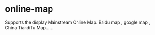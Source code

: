 online-map
==========

Supports the display Mainstream Online Map. Baidu map , google map , China TiandiTu Map......
